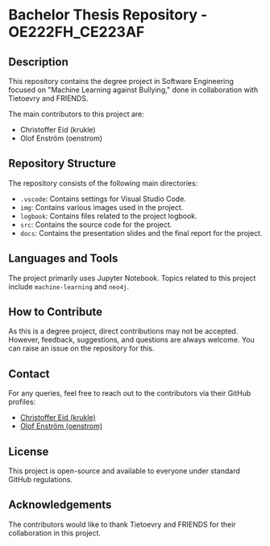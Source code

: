 # Bachelor Thesis Repository - OE222FH_CE223AF

## Description

This repository contains the degree project in Software Engineering focused on "Machine Learning against Bullying," done in collaboration with Tietoevry and FRIENDS.

The main contributors to this project are:

- Christoffer Eid (krukle)
- Olof Enström (oenstrom)

## Repository Structure

The repository consists of the following main directories:

- `.vscode`: Contains settings for Visual Studio Code.
- `img`: Contains various images used in the project.
- `logbook`: Contains files related to the project logbook.
- `src`: Contains the source code for the project.
- `docs`: Contains the presentation slides and the final report for the project.

## Languages and Tools

The project primarily uses Jupyter Notebook. Topics related to this project include `machine-learning` and `neo4j`.

## How to Contribute

As this is a degree project, direct contributions may not be accepted. However, feedback, suggestions, and questions are always welcome. You can raise an issue on the repository for this.

## Contact

For any queries, feel free to reach out to the contributors via their GitHub profiles:

- [Christoffer Eid (krukle)](https://www.linkedin.com/in/christoffer-eid/)
- [Olof Enström (oenstrom)](https://www.linkedin.com/in/olof-enstr%C3%B6m)

## License

This project is open-source and available to everyone under standard GitHub regulations.

## Acknowledgements

The contributors would like to thank Tietoevry and FRIENDS for their collaboration in this project.

